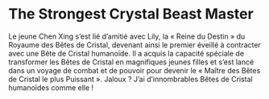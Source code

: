 # The Strongest Crystal Beast Master
Le jeune Chen Xing s’est lié d’amitié avec Lily, la « Reine du Destin » du Royaume des Bêtes de Cristal, devenant ainsi le premier éveillé à contracter avec une Bête de Cristal humanoïde. Il a acquis la capacité spéciale de transformer les Bêtes de Cristal en magnifiques jeunes filles et s’est lancé dans un voyage de combat et de pouvoir pour devenir le « Maître des Bêtes de Cristal le plus Puissant ». Jaloux ? J’ai d’innombrables Bêtes de Cristal humanoïdes comme elle !